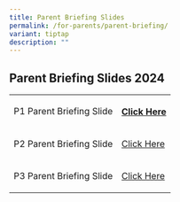 ```yaml
---
title: Parent Briefing Slides
permalink: /for-parents/parent-briefing/
variant: tiptap
description: ""
---
```

<h2>Parent Briefing Slides 2024</h2>
<table>
<tbody>
<tr>
<td rowspan="1" colspan="1">
<p>P1 Parent Briefing Slide</p>
</td>
<th rowspan="1" colspan="1">
<p><a href="/files/Parent Briefing Slides/2024/2024_P1_parents_briefing_slides_for_website_compressed.pdf" rel="noopener noreferrer nofollow" target="_blank">Click Here</a>
</p>
</th>
</tr>
<tr>
<td rowspan="1" colspan="1">
<p>P2 Parent Briefing Slide</p>
</td>
<td rowspan="1" colspan="1">
<p><a href="/files/Parent Briefing Slides/2024/2024_P2_parentsbriefing_slides_for_website_compressed.pdf" rel="noopener noreferrer nofollow" target="_blank">Click Here</a>
</p>
</td>
</tr>
<tr>
<td rowspan="1" colspan="1">
<p>P3 Parent Briefing Slide</p>
</td>
<td rowspan="1" colspan="1">
<p><a href="/files/Parent Briefing Slides/2024/2024_P3_parents_briefing_slides_for_website_compressed.pdf" rel="noopener noreferrer nofollow" target="_blank">Click Here</a>
</p>
</td>
</tr>
</tbody>
</table>
<p></p>